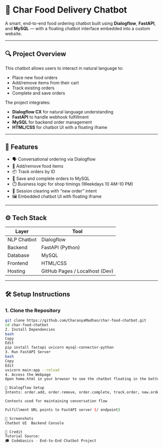 # 🍔 Char Food Delivery Chatbot

A smart, end-to-end food ordering chatbot built using **Dialogflow**, **FastAPI**, and **MySQL** — with a floating chatbot interface embedded into a custom website.

---

## 🔍 Project Overview

This chatbot allows users to interact in natural language to:
- Place new food orders
- Add/remove items from their cart
- Track existing orders
- Complete and save orders

The project integrates:
- **Dialogflow CX** for natural language understanding
- **FastAPI** to handle webhook fulfillment
- **MySQL** for backend order management
- **HTML/CSS** for chatbot UI with a floating iframe

---

## 🧠 Features

- 🗣️ Conversational ordering via Dialogflow
- 🍱 Add/remove food items
- 📦 Track orders by ID
- 💾 Save and complete orders to MySQL
- ⏱️ Business logic for shop timings (Weekdays 10 AM–10 PM)
- 🧼 Session clearing with “new order” intent
- 🖼️ Embedded chatbot UI with floating iframe

---

## ⚙️ Tech Stack

| Layer         | Tool            |
|---------------|------------------|
| NLP Chatbot   | Dialogflow       |
| Backend       | FastAPI (Python) |
| Database      | MySQL            |
| Frontend      | HTML/CSS         |
| Hosting       | GitHub Pages / Localhost (Dev) |

---

## 🛠️ Setup Instructions

### 1. Clone the Repository

```bash
git clone https://github.com/CharanyaMadhan/char-food-chatbot.git
cd char-food-chatbot
2. Install Dependencies
bash
Copy
Edit
pip install fastapi uvicorn mysql-connector-python
3. Run FastAPI Server
bash
Copy
Edit
uvicorn main:app --reload
4. Access the Webpage
Open home.html in your browser to see the chatbot floating in the bottom right corner.

🧪 Dialogflow Setup
Intents: order.add, order.remove, order.complete, track.order, new.order

Contexts used for maintaining conversation flow

Fulfillment URL points to FastAPI server (/ endpoint)

📸 Screenshots
Chatbot UI	Backend Console

🧾 Credit
Tutorial Source:
🎓 Codebasics - End-to-End Chatbot Project
